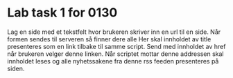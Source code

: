 # Lab task 1 for 0130

Lag en side med et tekstfelt hvor brukeren skriver inn en url til en side. Når formen sendes til serveren så finner dere alle Her skal innholdet av title presenteres som en link tilbake til samme script. Send med innholdet av href når brukeren velger denne linken. Når scriptet mottar denne addressen skal innholdet leses og alle nyhetssakene fra denne rss feeden presenteres på siden.
